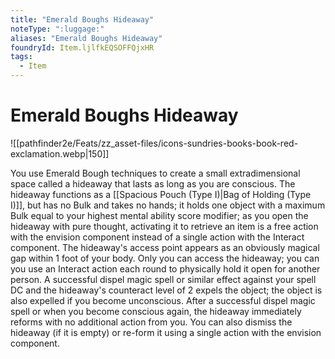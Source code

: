 ```yaml
---
title: "Emerald Boughs Hideaway"
noteType: ":luggage:"
aliases: "Emerald Boughs Hideaway"
foundryId: Item.ljlfkEQSOFFQjxHR
tags:
  - Item
---
```


# Emerald Boughs Hideaway
![[pathfinder2e/Feats/zz_asset-files/icons-sundries-books-book-red-exclamation.webp|150]]

You use Emerald Bough techniques to create a small extradimensional space called a hideaway that lasts as long as you are conscious. The hideaway functions as a [[Spacious Pouch (Type I)|Bag of Holding (Type I)]], but has no Bulk and takes no hands; it holds one object with a maximum Bulk equal to your highest mental ability score modifier; as you open the hideaway with pure thought, activating it to retrieve an item is a free action with the envision component instead of a single action with the Interact component. The hideaway's access point appears as an obviously magical gap within 1 foot of your body. Only you can access the hideaway; you can you use an Interact action each round to physically hold it open for another person. A successful dispel magic spell or similar effect against your spell DC and the hideaway's counteract level of 2 expels the object; the object is also expelled if you become unconscious. After a successful dispel magic spell or when you become conscious again, the hideaway immediately reforms with no additional action from you. You can also dismiss the hideaway (if it is empty) or re-form it using a single action with the envision component.
